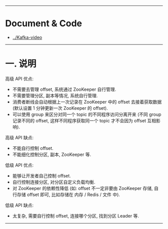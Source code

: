 


---

# Document & Code

- [../Kafka-video](https://github.com/zozospider/note/blob/master/stream/Kafka/Kafka-video.md)

---

# 一. 说明

高级 API 优点:
- 不需要去管理 offset, 系统通过 ZooKeeper 自行管理.
- 不需要管理分区, 副本等情况, 系统自行管理.
- 消费者断线会自动根据上一次记录在 ZooKeeper 中的 offset 去接着获取数据 (默认设置 1 分钟更新一次 ZooKeeper 的 offset).
- 可以使用 group 来区分对同一个 topic 的不同程序访问分离开来 (不同 group 记录不同的 offset, 这样不同程序获取同一个 topic 才不会因为 offset 互相影响).

高级 API 缺点:
- 不能自行控制 offset.
- 不能细化控制分区, 副本, ZooKeeper 等.

低级 API 优点:
- 能够让开发者自己控制 offset.
- 自行控制连接分区, 对分区自定义负载均衡.
- 对 ZooKeeper 的依赖性降低 (如: offset 不一定非要由 ZooKeeper 存储, 自行存储 offset 即可, 比如存储在 内存 / Redis / 文件 中).

低级 API 缺点:
- 太复杂, 需要自行控制 offset, 连接哪个分区, 找到分区 Leader 等.

---


